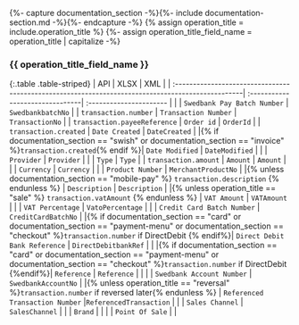 {%- capture documentation_section -%}{%- include documentation-section.md -%}{%- endcapture -%}
{% assign operation_title = include.operation_title %}
{%- assign operation_title_field_name = operation_title | capitalize -%}

### **{{ operation_title_field_name }}**

{:.table .table-striped}
| API                                                                                               | XLSX                            | XML                     |
| :-------------------------------------------------------------------------------------------------| :-------------------------------| :---------------------- |
|                                                                                                   | `Swedbank Pay Batch Number`     | `SwedbankbatchNo`       |
| `transaction.number`                                                                              | `Transaction Number`            | `TransactionNo`         |
| `transaction.payeeReference`                                                                      | `Order id`                      | `OrderId`               |
| `transaction.created`                                                                             | `Date Created`                  | `DateCreated`           |
|{% if documentation_section == "swish" or documentation_section == "invoice" %}`transaction.created`{% endif %}| `Date Modified`          | `DateModified`         |
|                                                                                                   | `Provider`                      | `Provider`              |
|                                                                                                   | `Type`                          | `Type`                  |
| `transaction.amount`                                                                              | `Amount`                        | `Amount`                |
|                                                                                                   | `Currency`                      | `Currency`              |
|                                                                                                   | `Product Number`                | `MerchantProductNo`     |
|{% unless documentation_section == "mobile-pay" %} `transaction.description` {% endunless %}         | `Description`                   | `Description`           |
|{% unless operation_title == "sale" %} `transaction.vatAmount` {% endunless %}                     | `VAT Amount`                    | `VATAmount`             |
|                                                                                                   |  `VAT Percentage`               | `VatoPercentage`        |
|                                                                                                   | `Credit Card Batch Number`      | `CreditCardBatchNo`     |
|{% if documentation_section == "card" or documentation_section == "payment-menu" or documentation_section == "checkout" %}`transaction.number` if DirectDebit {% endif%}| `Direct Debit Bank Reference`   | `DirectDebitbankRef`    |                                                            |
|{% if documentation_section == "card" or documentation_section == "payment-menu" or documentation_section == "checkout" %}`transaction.number` if DirectDebit {%endif%}| `Reference`                     | `Reference`             |                                                             |
|                                                                                                   | `Swedbank Account Number`       | `SwedbankAccountNo`     |
|{% unless operation_title == "reversal" %}`transaction.number` if reversed later{% endunless %}      | `Referenced Transaction Number` |`ReferencedTransaction`  |
|                                                                                                   | `Sales Channel`                 | `SalesChannel`          |
|                                                                                                   | `Brand`                         |                         |
|                                                                                                   | `Point Of Sale`                 |                         |

